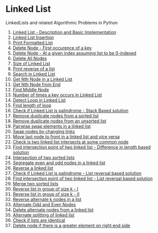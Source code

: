 # Linked List

LinkedLists and related Algorithmic Problems in Python

1. [Linked List - Description and Basic Implementation] 
2. [Linked List Insertion]
3. [Print Formatted List]
4. [Delete Node - First occurence of a key]
5. [Delete Node - At a given index assuming list to be 0-indexed]
6. [Delete All Nodes]
7. [Size of Linked List]
8. [Print reverse of a list]
9. [Search in Linked List]
10. [Get Nth Node in a Linked List]
11. [Get Nth Node from End]
12. [Find Middle Node]
13. [Number of times a key occurs in Linked List]
14. [Detect Loop in Linked List]
15. [Find length of loop]
16. [Check if Linked List is palindrome - Stack Based solution]
17. [Remove duplicate nodes from a sorted list]
18. [Remove duplicate nodes from an unsorted list]
19. [Pairwise swap elements in a linked list]
20. [Swap nodes by changing links]
21. [Move last node to front in a linked list and vice versa]
22. [Check is two linked list intersects at some common node]
23. [Find intersection point of two linked list - Difference in length based solution]
24. [Intersection of two sorted lists]
25. [Segregate even and odd nodes in a linked list]
26. [Reverse a linked list]
27. [Check if Linked List is palindrome - List reversal based solution]
28. [Find intersection point of two linked list - List reversal based solution]
29. [Merge two sorted lists]
30. [Reverse list in group of size k - I]
31. [Reverse list in group of size k - II]
32. [Reverse alternate k nodes in a list]
33. [Alternate Odd and Even Nodes]
34. [Delete alternate nodes from a linked list]
35. [Alternate splitting of linked list]
36. [Check if lists are identical]
37. [Delete node if there is a greater element on right end side]

[Linked List - Description and Basic Implementation]: https://github.com/chinchponkli/linkedlist/blob/8cdb7f526063c82ff5fbcecf150b5e2dab94c197/linkedlist.py
[Linked List Insertion]: https://github.com/chinchponkli/linkedlist/blob/3e39d90c22c7fede8a0b5d80e1803edc02715533/linkedlist.py
[Print Formatted List]: https://github.com/chinchponkli/linkedlist/blob/0acf58a37be95572fbe17db44a685ab73311f7dc/linkedlist.py
[Delete Node - First occurence of a key]: https://github.com/chinchponkli/linkedlist/blob/4f46d9c7090a73f5e80f1cb0025c557499cbe3e8/linkedlist.py
[Delete Node - At a given index assuming list to be 0-indexed]: https://github.com/chinchponkli/linkedlist/blob/45cfde2f716470b8655c2cda25cf2ea72bdc7e99/linkedlist.py
[Delete All Nodes]: https://github.com/chinchponkli/linkedlist/blob/378823a26c60fd052483717da0d86a0b3fff079a/linkedlist.py
[Size of Linked List]: https://github.com/chinchponkli/linkedlist/blob/619a1f76a4fe5a039ee84fb28a96fc8ef4d58c03/linkedlist.py
[Search in Linked List]: https://github.com/chinchponkli/linkedlist/blob/master/search.py
[Get Nth Node in a Linked List]: https://github.com/chinchponkli/linkedlist/blob/master/getNth.py
[Get Nth Node from End]: https://github.com/chinchponkli/linkedlist/blob/master/getNthFromEnd.py
[Find Middle Node]: https://github.com/chinchponkli/linkedlist/blob/master/findMiddle.py
[Number of times a key occurs in Linked List]: https://github.com/chinchponkli/linkedlist/blob/master/frequency.py
[Detect Loop in Linked List]: https://github.com/chinchponkli/linkedlist/blob/master/detectloop.py
[Find length of loop]: https://github.com/chinchponkli/linkedlist/blob/master/looplength.py
[Check if Linked List is palindrome - Stack Based solution]: https://github.com/chinchponkli/linkedlist/blob/5e5bdeab4fe5bf9753dcbf9eb14a33c24d2a66e3/checkPalindrome.py
[Remove duplicate nodes from a sorted list]: https://github.com/chinchponkli/linkedlist/blob/master/removeDuplicatesFromSorted.py
[Remove duplicate nodes from an unsorted list]: https://github.com/chinchponkli/linkedlist/blob/master/removeDuplicatesFromUnsorted.py
[Pairwise swap elements in a linked list]: https://github.com/chinchponkli/linkedlist/blob/master/pairwiseswapelements.py
[Print reverse of a list]: https://github.com/chinchponkli/linkedlist/blob/3e2ccd9ee74f91737117b04acd24024b6b93af27/linkedlist.py
[Swap nodes by changing links]: https://github.com/chinchponkli/linkedlist/blob/master/swapNodes.py
[Move last node to front in a linked list and vice versa]: https://github.com/chinchponkli/linkedlist/blob/master/movelasttofirstandviceversa.py
[Check is two linked list intersects at some common node]: https://github.com/chinchponkli/linkedlist/blob/master/checkIfTwoLinkedListIntersects.py
[Find intersection point of two linked list - Difference in length based solution]: https://github.com/chinchponkli/linkedlist/blob/1d1fe7a53ce2a7a9d45f47388259166bc0990603/findIntersectionNode.py
[Intersection of two sorted lists]: https://github.com/chinchponkli/linkedlist/blob/master/intersectionofsortedlists.py
[Segregate even and odd nodes in a linked list]: https://github.com/chinchponkli/linkedlist/blob/master/segregateEvenOdd.py
[Reverse a linked list]: https://github.com/chinchponkli/linkedlist/blob/master/reverse.py
[Check if Linked List is palindrome - List reversal based solution]: https://github.com/chinchponkli/linkedlist/blob/master/checkPalindrome.py
[Find intersection point of two linked list - List reversal based solution]: https://github.com/chinchponkli/linkedlist/blob/master/findIntersectionNode.py
[Merge two sorted lists]: https://github.com/chinchponkli/linkedlist/blob/master/mergeSortedLists.py
[Reverse list in group of size k - I]: https://github.com/chinchponkli/linkedlist/blob/079c7d2ecd4ac781fe8f64bb4e473dea696307db/reverseListInGroupOfGivenSize.py
[Reverse list in group of size k - II]: https://github.com/chinchponkli/linkedlist/blob/master/reverseListInGroupOfGivenSize.py
[Reverse alternate k nodes in a list]: https://github.com/chinchponkli/linkedlist/blob/master/reverseAlternateKNodes.py
[Alternate Odd and Even Nodes]: https://github.com/chinchponkli/linkedlist/blob/master/alternateOddAndEvenNodes.py
[Delete alternate nodes from a linked list]: https://github.com/chinchponkli/linkedlist/blob/master/deleteAlternateNodes.py
[Alternate splitting of linked list]: https://github.com/chinchponkli/linkedlist/blob/master/alternateSplitting.py
[Check if lists are identical]: https://github.com/chinchponkli/linkedlist/blob/master/identicalLists.py
[Delete node if there is a greater element on right end side]: https://github.com/chinchponkli/linkedlist/blob/master/deleteIfGreaterElementOnRight.py
